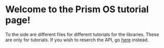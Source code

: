 # Welcome to the Prism OS tutorial page!

To the side are different files for different tutorials for the libraries. These are only for tutorials. If you wish to reserch the API, go [here](../API/index.md) instead.